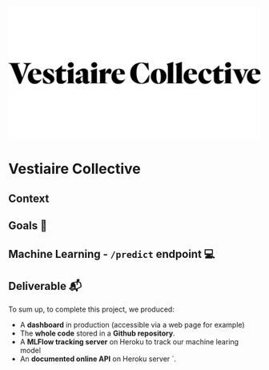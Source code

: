<img src="./src/vc_logo.jpg">


# Vestiaire Collective

## Context 

## Goals 🎯

## Machine Learning - `/predict` endpoint :computer:

## Deliverable 📬

To sum up, to complete this project, we produced:

- A **dashboard** in production (accessible via a web page for example)
- The **whole code** stored in a **Github repository**.
- A **MLFlow tracking server** on Heroku to track our machine learing model
- An **documented online API** on Heroku server `.